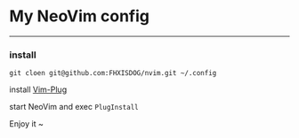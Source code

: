 # My NeoVim config
---
### install
`git cloen git@github.com:FHXISDOG/nvim.git ~/.config`

install [Vim-Plug](https://github.com/junegunn/vim-plug)

start NeoVim and exec `PlugInstall`

Enjoy it ~
